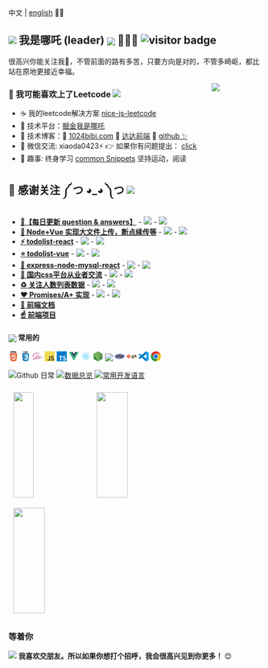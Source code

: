 中文 | [english](./en.md) :man_technologist: 

## <img src="https://camo.githubusercontent.com/8653492b3ab0c46cc580ad293f0555880ecf8ac82f0a761f17af1335e85e4de6/68747470733a2f2f71706c7573706963747572652e6f73732d636e2d6265696a696e672e616c6979756e63732e636f6d2f364c6a6a51412f48692e676966" height="20"> 我是哪吒 (leader) <img align='center' src='https://github.com/mayankchaudhary26/Cool-Readme-ideas/blob/master/data/octocat/daftpunktocat-guy.gif' width='30'> 🎉🎉🎉 <img src="https://visitor-badge.glitch.me/badge?page_id=webVueBlog" alt="visitor badge" />

很高兴你能关注我👋，不管前面的路有多苦，只要方向是对的，不管多崎岖，都比站在原地更接近幸福。

<img align="right" width="100" src="https://cdn.jsdelivr.net/gh/YunYouJun/yun/images/yun-alpha-compressed.png">

### 🦀 我可能喜欢上了Leetcode <img src="https://emojis.slackmojis.com/emojis/images/1621024394/39092/cat-roll.gif?1621024394" width="28" />

- ☕️ 我的leetcode解决方案 [nice-js-leetcode](https://github.com/nice-people-frontend-community/nice-js-leetcode)
- 🔭 技术平台：<a href="https://juejin.cn/user/1451011081249175" target="_blank">掘金我是哪吒</a> 
- 🏡 技术博客：🌱 <a href="https://www.1024bibi.com" target="_blank">1024bibi.com</a> 🌱 <a href="http://www.dadaqianduan.cn/#/" target="_blank">达达前端</a> 🌱 <a href="https://github.com/webVueBlog/vueblog" target="_blank">github ✨</a>
- 💬 微信交流: xiaoda0423⚡ 👉 如果你有问题提出： [click](https://github.com/webVueBlog/interview-answe/issues)
- 🤔 趣事: 终身学习 [common Snippets](https://gist.github.com/webVueBlog) 坚持运动，阅读

## 🤡 感谢关注  ༼ つ ◕_◕ ༽つ <img src="https://emojis.slackmojis.com/emojis/images/1588315024/8823/hyperkitty.gif?1588315024" width="30" /> 

- [**🎲【每日更新 question & answers】**](https://github.com/webVueBlog/Leetcode) - <img src="https://img.shields.io/github/stars/webVueBlog/Leetcode?style=social" height="22" align="top" /> - <img src="https://img.shields.io/github/forks/webVueBlog/Leetcode?style=social" height="22" align="top" />
- [**🐬 Node+Vue 实现大文件上传，断点续传等**](https://github.com/webVueBlog/file-breakpoint-continue) - <img src="https://img.shields.io/github/stars/webVueBlog/file-breakpoint-continue?style=social" height="22" align="top" /> - <img src="https://img.shields.io/github/forks/webVueBlog/file-breakpoint-continue?style=social" height="22" align="top" />
- [**⚡ todolist-react**](https://github.com/webVueBlog/todolist-react) - <img src="https://img.shields.io/github/stars/webVueBlog/todolist-react?style=social" height="22" align="top" /> - <img src="https://img.shields.io/github/forks/webVueBlog/todolist-react?style=social" height="22" align="top" />
- [**⭐ todolist-vue**](https://github.com/webVueBlog/todolist-vue) - <img src="https://img.shields.io/github/stars/webVueBlog/todolist-vue?style=social" height="22" align="top" /> - <img src="https://img.shields.io/github/forks/webVueBlog/todolist-vue?style=social" height="22" align="top" />
- [**🌙 express-node-mysql-react**](https://github.com/webVueBlog/express-node) - <img src="https://img.shields.io/github/stars/webVueBlog/express-node?style=social" height="22" align="top" /> - <img src="https://img.shields.io/github/forks/webVueBlog/express-node?style=social" height="22" align="top" />
- [**🍉 国内css平台从业者交流**](https://github.com/webVueBlog/awesome-css) - <img src="https://img.shields.io/github/stars/webVueBlog/awesome-css?style=social" height="22" align="top" /> - <img src="https://img.shields.io/github/forks/webVueBlog/awesome-css?style=social" height="22" align="top" />
- [**♻️ 关注人数列表数据**](https://github.com/webVueBlog/nice-my-friend) - <img src="https://img.shields.io/github/stars/webVueBlog/nice-my-friend?style=social" height="22" align="top" /> - <img src="https://img.shields.io/github/forks/webVueBlog/nice-my-friend?style=social" height="22" align="top" />
- [**♥ Promises/A+ 实现**](https://github.com/webVueBlog/promise) - <img src="https://img.shields.io/github/stars/webVueBlog/promise?style=social" height="22" align="top" /> - <img src="https://img.shields.io/github/forks/webVueBlog/promise?style=social" height="22" align="top" />
- [**👋 前端文档**](https://github.com/learn-docs)
- [**☝️ 前端项目**](https://github.com/weekCodeing)

#### <img align='center' src='https://github.com/mayankchaudhary26/Cool-Readme-ideas/blob/master/data/chill%20scene.gif' width='50'> 常用的 

<code><img height="20" src="https://raw.githubusercontent.com/github/explore/80688e429a7d4ef2fca1e82350fe8e3517d3494d/topics/html/html.png"></code>
<code><img height="20" src="https://raw.githubusercontent.com/github/explore/80688e429a7d4ef2fca1e82350fe8e3517d3494d/topics/css/css.png"></code>
<code><img height="20" src="https://raw.githubusercontent.com/github/explore/80688e429a7d4ef2fca1e82350fe8e3517d3494d/topics/sass/sass.png"></code>
<code><img height="20" src="https://raw.githubusercontent.com/github/explore/80688e429a7d4ef2fca1e82350fe8e3517d3494d/topics/javascript/javascript.png"></code>
<code><img height="20" src="https://raw.githubusercontent.com/github/explore/80688e429a7d4ef2fca1e82350fe8e3517d3494d/topics/typescript/typescript.png"></code>
<code><img height="20" src="https://raw.githubusercontent.com/github/explore/80688e429a7d4ef2fca1e82350fe8e3517d3494d/topics/vue/vue.png"></code>
<code><img height="20" src="https://raw.githubusercontent.com/github/explore/80688e429a7d4ef2fca1e82350fe8e3517d3494d/topics/react/react.png"></code>
<code><img height="20" src="https://raw.githubusercontent.com/github/explore/80688e429a7d4ef2fca1e82350fe8e3517d3494d/topics/nodejs/nodejs.png"></code>
<code><img height="20" src="https://camo.githubusercontent.com/61e102d7c605ff91efedb9d7e47c1c4a07cef59d3e1da202fd74f4772122ca4e/68747470733a2f2f766974656a732e6465762f6c6f676f2e737667"></code>
<code><img height="20" src="https://raw.githubusercontent.com/github/explore/80688e429a7d4ef2fca1e82350fe8e3517d3494d/topics/php/php.png"></code>
<code><img height="20" src="https://raw.githubusercontent.com/github/explore/80688e429a7d4ef2fca1e82350fe8e3517d3494d/topics/git/git.png"></code>
<code><img height="20" src="https://raw.githubusercontent.com/github/explore/80688e429a7d4ef2fca1e82350fe8e3517d3494d/topics/visual-studio-code/visual-studio-code.png"></code>
<code><img height="20" src="https://raw.githubusercontent.com/github/explore/80688e429a7d4ef2fca1e82350fe8e3517d3494d/topics/chrome/chrome.png"></code>

<img alt="Github 日常" src="https://denvercoder1-activity-graph.herokuapp.com/graph/?username=webVueBlog&bg_color=1F222E&color=F8D866&line=F85D7F&point=FFFFFF&hide_border=true"  />

<a href="https://github.com/webVueBlog" target="_blank">
  <img alt="数据总览" src="https://denvercoder1-github-readme-stats.vercel.app/api/?username=webVueBlog&show_icons=true&count_private=true&theme=react&hide_border=true&bg_color=1F222E&title_color=F85D7F&icon_color=F8D866" height="192px" />
</a>
<a href="https://github.com/webVueBlog" target="_blank">
  <img alt="常用开发语言" src="https://github-readme-stats.vercel.app/api/top-langs/?username=webVueBlog&langs_count=8&layout=compact&theme=react&hide_border=true&bg_color=1F222E&title_color=F85D7F&icon_color=F8D866&hide=Jupyter%20Notebook" height="192px" />
</a>
<br>

[<img  style="margin: 10px" height="210px" width="28%" src="https://stats.justsong.cn/api/juejin?id=1451011081249175&theme=dark">](https://stats.justsong.cn/api/juejin?id=1451011081249175&theme=dark)
[<img  style="margin: 10px" height="210px" width="35%" src="https://leetcard.jacoblin.cool/jeskson?theme=unicorn&site=cn">](https://leetcard.jacoblin.cool/jeskson?theme=unicorn&site=cn)
[<img  style="margin: 10px" height="210px" width="35%" src="https://leetcard.jacoblin.cool/webVueBlog?theme=unicorn&site=en">](https://leetcard.jacoblin.cool/webVueBlog?theme=unicorn&site=en)

### 等着你

<img src="https://media.giphy.com/media/LnQjpWaON8nhr21vNW/giphy.gif" width="60"> <b>我喜欢交朋友。所以如果你想打个招呼，我会很高兴见到你更多！ </b> 😊</em>
